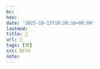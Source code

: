```yaml
---
bc:
hex:
date: '2025-10-13T10:28:16+08:00'
lastmod:
title: 􃻶
url: 􃻶
tags: [黹]
src: DCCV
note:
---
```

